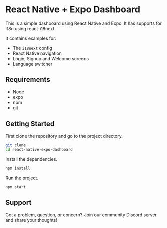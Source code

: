 # React Native + Expo Dashboard

This is a simple dashboard using React Native and Expo. It has supports for i18n using react-i18next.

It contains examples for:
- The `i18next` config
- React Native navigation
- Login, Signup and Welcome screens
- Language switcher

## Requirements
- Node
- expo
- npm
- git

## Getting Started

First clone the repository and go to the project directory.

```bash
git clone
cd react-native-expo-dashboard
```

Install the dependencies.

```bash
npm install
```

Run the project.

```bash
npm start
```

## Support
Got a problem, question, or concern? Join our community Discord server and share your thoughts!

<a target="_blank" href="https://discord.gg/VtHgKB6pxq"><img src="https://dcbadge.limes.pink/api/server/VtHgKB6pxq" alt="" />
